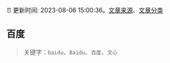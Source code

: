 :alarm_clock: 更新时间: 2023-08-06 15:00:36。[文章来源](/README.md)、[文章分类](/TAGS.md)

## 百度


> 关键字：`baidu`、`Baidu`、`百度`、`文心`




